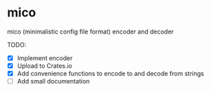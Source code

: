 # mico

mico (minimalistic config file format) encoder and decoder

TODO:

- [x] Implement encoder
- [x] Upload to Crates.io
- [x] Add convenience functions to encode to and decode from strings
- [ ] Add small documentation
